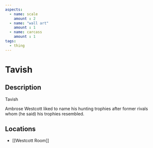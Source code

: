 ```yaml
---
aspects: 
  - name: scale
    amount : 2
  - name: "wall art"
    amount : 1
  - name: carcass
    amount : 1
tags:
  - thing
---
```


# Tavish

## Description
Tavish

Ambrose Westcott liked to name his hunting trophies after former rivals whom (he said) his trophies resembled.
## Locations
- [[Westcott Room]]